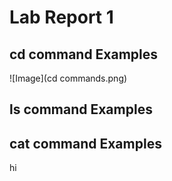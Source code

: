 # **Lab Report 1**

## cd command Examples 
![Image](cd commands.png)
## ls command Examples

## cat command Examples
hi
